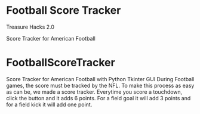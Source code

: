 # Football Score Tracker
Treasure Hacks 2.0

Score Tracker for American Football


# FootballScoreTracker
Score Tracker for American Football with Python Tkinter GUI
During Football games, the score must be tracked by the NFL. To make this process as easy as can be, we made a score tracker. 
Everytime you score a touchdown, click the button and it adds 6 points. 
For a field goal it will add 3 points and for a field kick it will add one point.

